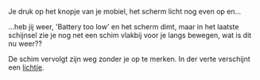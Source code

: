 Je druk op het knopje van je mobiel, het scherm licht nog even op en...

...heb jij weer, 'Battery too low' en het scherm dimt, maar in het laatste schijnsel
zie je nog net een schim vlakbij voor je langs bewegen, wat is dit nu weer??

De schim vervolgt zijn weg zonder je op te merken. In der verte verschijnt een [lichtje](lichtje/lichtje.md).